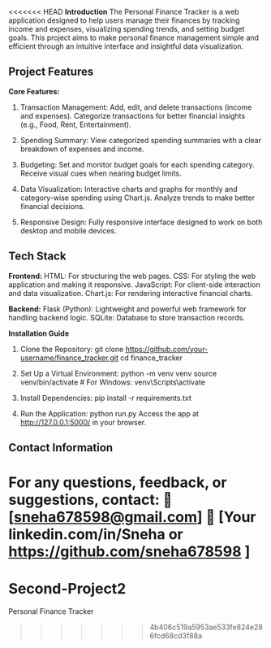 <<<<<<< HEAD
**Introduction**
The Personal Finance Tracker is a web application designed to help users manage their finances by tracking income and expenses, visualizing spending trends, and setting budget goals. This project aims to make personal finance management simple and efficient through an intuitive interface and insightful data visualization.

## Project Features

**Core Features:**

1. Transaction Management:
Add, edit, and delete transactions (income and expenses).
Categorize transactions for better financial insights (e.g., Food, Rent, Entertainment).

2. Spending Summary:
View categorized spending summaries with a clear breakdown of expenses and income.

3. Budgeting:
Set and monitor budget goals for each spending category.
Receive visual cues when nearing budget limits.

4. Data Visualization:
Interactive charts and graphs for monthly and category-wise spending using Chart.js.
Analyze trends to make better financial decisions.

5. Responsive Design:
Fully responsive interface designed to work on both desktop and mobile devices.

## Tech Stack

**Frontend:**
HTML: For structuring the web pages.
CSS: For styling the web application and making it responsive.
JavaScript: For client-side interaction and data visualization.
Chart.js: For rendering interactive financial charts.

**Backend:**
Flask (Python): Lightweight and powerful web framework for handling backend logic.
SQLite: Database to store transaction records.


**Installation Guide**
1. Clone the Repository:
 git clone https://github.com/your-username/finance_tracker.git
cd finance_tracker

2. Set Up a Virtual Environment:
 python -m venv venv
source venv/bin/activate   # For Windows: venv\Scripts\activate

3. Install Dependencies:
pip install -r requirements.txt

4. Run the Application:
python run.py
Access the app at http://127.0.0.1:5000/ in your browser.


## Contact Information
For any questions, feedback, or suggestions, contact:
📧 [sneha678598@gmail.com]
💼 [Your linkedin.com/in/Sneha or https://github.com/sneha678598 ]
=======
# Second-Project2
Personal Finance Tracker
>>>>>>> 4b406c519a5953ae533fe824e286fcd68cd3f88a
